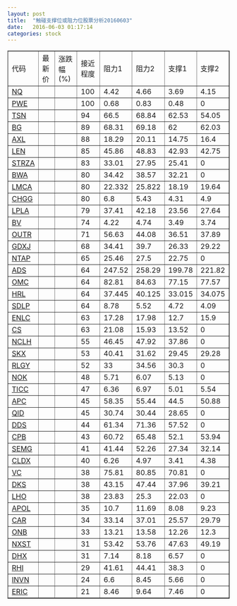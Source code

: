 ```yaml
---
layout: post
title:  "触碰支撑位或阻力位股票分析20160603"
date:   2016-06-03 01:17:14
categories: stock
---
```

<script type="text/javascript">
var stockList = []
stockList.push('gb_nq');
stockList.push('gb_pwe');
stockList.push('gb_tsn');
stockList.push('gb_bg');
stockList.push('gb_axl');
stockList.push('gb_len');
stockList.push('gb_strza');
stockList.push('gb_bwa');
stockList.push('gb_lmca');
stockList.push('gb_chgg');
stockList.push('gb_lpla');
stockList.push('gb_bv');
stockList.push('gb_outr');
stockList.push('gb_gdxj');
stockList.push('gb_ntap');
stockList.push('gb_ads');
stockList.push('gb_omc');
stockList.push('gb_hrl');
stockList.push('gb_sdlp');
stockList.push('gb_enlc');
stockList.push('gb_cs');
stockList.push('gb_nclh');
stockList.push('gb_skx');
stockList.push('gb_rlgy');
stockList.push('gb_nok');
stockList.push('gb_ticc');
stockList.push('gb_apc');
stockList.push('gb_qid');
stockList.push('gb_dds');
stockList.push('gb_cpb');
stockList.push('gb_semg');
stockList.push('gb_cldx');
stockList.push('gb_vc');
stockList.push('gb_dks');
stockList.push('gb_lho');
stockList.push('gb_apol');
stockList.push('gb_car');
stockList.push('gb_onb');
stockList.push('gb_nxst');
stockList.push('gb_dhx');
stockList.push('gb_rhi');
stockList.push('gb_invn');
stockList.push('gb_eric');
</script>
<table border="1">
 <tr>
 <td>代码</td>
 <td>最新价</td>
 <td>涨跌幅(%)</td>
 <td>接近程度</td>
 <td>阻力1</td>
 <td>阻力2</td>
 <td>支撑1</td>
 <td>支撑2</td>
</tr>
  <tr id="nq" class="green">
  <td><a href="http://stock.finance.sina.com.cn/usstock/quotes/NQ.html" target="_blank">NQ</a></td><td></td><td></td><td>100</td><td>4.42</td><td>4.66</td><td>3.69</td><td>4.15</td></tr>
  <tr id="pwe" class="red">
  <td><a href="http://stock.finance.sina.com.cn/usstock/quotes/PWE.html" target="_blank">PWE</a></td><td></td><td></td><td>100</td><td>0.68</td><td>0.83</td><td>0.48</td><td>0</td></tr>
  <tr id="tsn" class="green">
  <td><a href="http://stock.finance.sina.com.cn/usstock/quotes/TSN.html" target="_blank">TSN</a></td><td></td><td></td><td>94</td><td>66.5</td><td>68.84</td><td>62.53</td><td>54.05</td></tr>
  <tr id="bg" class="red">
  <td><a href="http://stock.finance.sina.com.cn/usstock/quotes/BG.html" target="_blank">BG</a></td><td></td><td></td><td>89</td><td>68.31</td><td>69.18</td><td>62</td><td>62.03</td></tr>
  <tr id="axl" class="green">
  <td><a href="http://stock.finance.sina.com.cn/usstock/quotes/AXL.html" target="_blank">AXL</a></td><td></td><td></td><td>88</td><td>18.29</td><td>20.11</td><td>14.75</td><td>16.4</td></tr>
  <tr id="len" class="red">
  <td><a href="http://stock.finance.sina.com.cn/usstock/quotes/LEN.html" target="_blank">LEN</a></td><td></td><td></td><td>85</td><td>45.86</td><td>48.83</td><td>42.93</td><td>42.75</td></tr>
  <tr id="strza" class="green">
  <td><a href="http://stock.finance.sina.com.cn/usstock/quotes/STRZA.html" target="_blank">STRZA</a></td><td></td><td></td><td>83</td><td>33.01</td><td>27.95</td><td>25.41</td><td>0</td></tr>
  <tr id="bwa" class="red">
  <td><a href="http://stock.finance.sina.com.cn/usstock/quotes/BWA.html" target="_blank">BWA</a></td><td></td><td></td><td>80</td><td>34.42</td><td>38.57</td><td>32.21</td><td>0</td></tr>
  <tr id="lmca" class="green">
  <td><a href="http://stock.finance.sina.com.cn/usstock/quotes/LMCA.html" target="_blank">LMCA</a></td><td></td><td></td><td>80</td><td>22.332</td><td>25.822</td><td>18.19</td><td>19.64</td></tr>
  <tr id="chgg" class="green">
  <td><a href="http://stock.finance.sina.com.cn/usstock/quotes/CHGG.html" target="_blank">CHGG</a></td><td></td><td></td><td>80</td><td>6.8</td><td>5.43</td><td>4.31</td><td>4.9</td></tr>
  <tr id="lpla" class="green">
  <td><a href="http://stock.finance.sina.com.cn/usstock/quotes/LPLA.html" target="_blank">LPLA</a></td><td></td><td></td><td>79</td><td>37.41</td><td>42.18</td><td>23.56</td><td>27.64</td></tr>
  <tr id="bv" class="green">
  <td><a href="http://stock.finance.sina.com.cn/usstock/quotes/BV.html" target="_blank">BV</a></td><td></td><td></td><td>74</td><td>4.22</td><td>4.74</td><td>3.49</td><td>3.74</td></tr>
  <tr id="outr" class="green">
  <td><a href="http://stock.finance.sina.com.cn/usstock/quotes/OUTR.html" target="_blank">OUTR</a></td><td></td><td></td><td>71</td><td>56.63</td><td>44.08</td><td>36.51</td><td>37.89</td></tr>
  <tr id="gdxj" class="red">
  <td><a href="http://stock.finance.sina.com.cn/usstock/quotes/GDXJ.html" target="_blank">GDXJ</a></td><td></td><td></td><td>68</td><td>34.41</td><td>39.7</td><td>26.33</td><td>29.22</td></tr>
  <tr id="ntap" class="red">
  <td><a href="http://stock.finance.sina.com.cn/usstock/quotes/NTAP.html" target="_blank">NTAP</a></td><td></td><td></td><td>65</td><td>25.46</td><td>27.5</td><td>22.75</td><td>0</td></tr>
  <tr id="ads" class="green">
  <td><a href="http://stock.finance.sina.com.cn/usstock/quotes/ADS.html" target="_blank">ADS</a></td><td></td><td></td><td>64</td><td>247.52</td><td>258.29</td><td>199.78</td><td>221.82</td></tr>
  <tr id="omc" class="green">
  <td><a href="http://stock.finance.sina.com.cn/usstock/quotes/OMC.html" target="_blank">OMC</a></td><td></td><td></td><td>64</td><td>82.81</td><td>84.63</td><td>77.15</td><td>77.57</td></tr>
  <tr id="hrl" class="green">
  <td><a href="http://stock.finance.sina.com.cn/usstock/quotes/HRL.html" target="_blank">HRL</a></td><td></td><td></td><td>64</td><td>37.445</td><td>40.125</td><td>33.015</td><td>34.075</td></tr>
  <tr id="sdlp" class="red">
  <td><a href="http://stock.finance.sina.com.cn/usstock/quotes/SDLP.html" target="_blank">SDLP</a></td><td></td><td></td><td>64</td><td>8.78</td><td>5.52</td><td>4.72</td><td>4.09</td></tr>
  <tr id="enlc" class="green">
  <td><a href="http://stock.finance.sina.com.cn/usstock/quotes/ENLC.html" target="_blank">ENLC</a></td><td></td><td></td><td>63</td><td>17.28</td><td>17.98</td><td>12.7</td><td>15.9</td></tr>
  <tr id="cs" class="green">
  <td><a href="http://stock.finance.sina.com.cn/usstock/quotes/CS.html" target="_blank">CS</a></td><td></td><td></td><td>63</td><td>21.08</td><td>15.93</td><td>13.52</td><td>0</td></tr>
  <tr id="nclh" class="green">
  <td><a href="http://stock.finance.sina.com.cn/usstock/quotes/NCLH.html" target="_blank">NCLH</a></td><td></td><td></td><td>55</td><td>46.45</td><td>47.92</td><td>37.86</td><td>0</td></tr>
  <tr id="skx" class="green">
  <td><a href="http://stock.finance.sina.com.cn/usstock/quotes/SKX.html" target="_blank">SKX</a></td><td></td><td></td><td>53</td><td>40.41</td><td>31.62</td><td>29.45</td><td>29.28</td></tr>
  <tr id="rlgy" class="red">
  <td><a href="http://stock.finance.sina.com.cn/usstock/quotes/RLGY.html" target="_blank">RLGY</a></td><td></td><td></td><td>52</td><td>33</td><td>34.56</td><td>30.3</td><td>0</td></tr>
  <tr id="nok" class="red">
  <td><a href="http://stock.finance.sina.com.cn/usstock/quotes/NOK.html" target="_blank">NOK</a></td><td></td><td></td><td>48</td><td>5.71</td><td>6.07</td><td>5.13</td><td>0</td></tr>
  <tr id="ticc" class="green">
  <td><a href="http://stock.finance.sina.com.cn/usstock/quotes/TICC.html" target="_blank">TICC</a></td><td></td><td></td><td>47</td><td>6.36</td><td>6.97</td><td>5.01</td><td>5.54</td></tr>
  <tr id="apc" class="green">
  <td><a href="http://stock.finance.sina.com.cn/usstock/quotes/APC.html" target="_blank">APC</a></td><td></td><td></td><td>45</td><td>58.35</td><td>55.44</td><td>44.5</td><td>50.88</td></tr>
  <tr id="qid" class="green">
  <td><a href="http://stock.finance.sina.com.cn/usstock/quotes/QID.html" target="_blank">QID</a></td><td></td><td></td><td>45</td><td>30.74</td><td>30.44</td><td>28.65</td><td>0</td></tr>
  <tr id="dds" class="red">
  <td><a href="http://stock.finance.sina.com.cn/usstock/quotes/DDS.html" target="_blank">DDS</a></td><td></td><td></td><td>44</td><td>61.34</td><td>71.36</td><td>57.52</td><td>0</td></tr>
  <tr id="cpb" class="green">
  <td><a href="http://stock.finance.sina.com.cn/usstock/quotes/CPB.html" target="_blank">CPB</a></td><td></td><td></td><td>43</td><td>60.72</td><td>65.48</td><td>52.1</td><td>53.94</td></tr>
  <tr id="semg" class="green">
  <td><a href="http://stock.finance.sina.com.cn/usstock/quotes/SEMG.html" target="_blank">SEMG</a></td><td></td><td></td><td>41</td><td>41.44</td><td>52.26</td><td>27.34</td><td>32.14</td></tr>
  <tr id="cldx" class="green">
  <td><a href="http://stock.finance.sina.com.cn/usstock/quotes/CLDX.html" target="_blank">CLDX</a></td><td></td><td></td><td>40</td><td>6.26</td><td>4.97</td><td>3.41</td><td>4.38</td></tr>
  <tr id="vc" class="red">
  <td><a href="http://stock.finance.sina.com.cn/usstock/quotes/VC.html" target="_blank">VC</a></td><td></td><td></td><td>38</td><td>75.81</td><td>80.85</td><td>70.81</td><td>0</td></tr>
  <tr id="dks" class="green">
  <td><a href="http://stock.finance.sina.com.cn/usstock/quotes/DKS.html" target="_blank">DKS</a></td><td></td><td></td><td>38</td><td>43.15</td><td>47.44</td><td>37.96</td><td>39.21</td></tr>
  <tr id="lho" class="red">
  <td><a href="http://stock.finance.sina.com.cn/usstock/quotes/LHO.html" target="_blank">LHO</a></td><td></td><td></td><td>38</td><td>23.83</td><td>25.3</td><td>22.03</td><td>0</td></tr>
  <tr id="apol" class="green">
  <td><a href="http://stock.finance.sina.com.cn/usstock/quotes/APOL.html" target="_blank">APOL</a></td><td></td><td></td><td>35</td><td>10.7</td><td>11.69</td><td>8.08</td><td>9.23</td></tr>
  <tr id="car" class="green">
  <td><a href="http://stock.finance.sina.com.cn/usstock/quotes/CAR.html" target="_blank">CAR</a></td><td></td><td></td><td>34</td><td>33.14</td><td>37.01</td><td>25.57</td><td>29.79</td></tr>
  <tr id="onb" class="green">
  <td><a href="http://stock.finance.sina.com.cn/usstock/quotes/ONB.html" target="_blank">ONB</a></td><td></td><td></td><td>33</td><td>13.21</td><td>13.58</td><td>12.26</td><td>12.3</td></tr>
  <tr id="nxst" class="red">
  <td><a href="http://stock.finance.sina.com.cn/usstock/quotes/NXST.html" target="_blank">NXST</a></td><td></td><td></td><td>31</td><td>53.42</td><td>53.76</td><td>47.63</td><td>49.19</td></tr>
  <tr id="dhx" class="red">
  <td><a href="http://stock.finance.sina.com.cn/usstock/quotes/DHX.html" target="_blank">DHX</a></td><td></td><td></td><td>31</td><td>7.14</td><td>8.18</td><td>6.57</td><td>0</td></tr>
  <tr id="rhi" class="green">
  <td><a href="http://stock.finance.sina.com.cn/usstock/quotes/RHI.html" target="_blank">RHI</a></td><td></td><td></td><td>29</td><td>41.61</td><td>44.41</td><td>38.3</td><td>0</td></tr>
  <tr id="invn" class="red">
  <td><a href="http://stock.finance.sina.com.cn/usstock/quotes/INVN.html" target="_blank">INVN</a></td><td></td><td></td><td>24</td><td>6.6</td><td>8.45</td><td>5.66</td><td>0</td></tr>
  <tr id="eric" class="green">
  <td><a href="http://stock.finance.sina.com.cn/usstock/quotes/ERIC.html" target="_blank">ERIC</a></td><td></td><td></td><td>21</td><td>8.46</td><td>9.64</td><td>7.46</td><td>0</td></tr>
</table>
